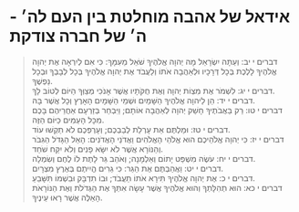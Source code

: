 # אידאל של אהבה מוחלטת בין העם לה׳ - ה׳ של חברה צודקת

> דברים י יב: וְעַתָּה יִשְׂרָאֵל מָה יְהוָה אֱלֹהֶיךָ שֹׁאֵל מֵעִמָּךְ:  כִּי אִם לְיִרְאָה אֶת יְהוָה אֱלֹהֶיךָ לָלֶכֶת בְּכָל דְּרָכָיו וּלְאַהֲבָה אֹתוֹ וְלַעֲבֹד אֶת יְהוָה אֱלֹהֶיךָ בְּכָל לְבָבְךָ וּבְכָל נַפְשֶׁךָ.  
> דברים י יג: לִשְׁמֹר אֶת מִצְוֹת יְהוָה וְאֶת חֻקֹּתָיו אֲשֶׁר אָנֹכִי מְצַוְּךָ הַיּוֹם לְטוֹב לָךְ.  
> דברים י יד: הֵן לַיהוָה אֱלֹהֶיךָ הַשָּׁמַיִם וּשְׁמֵי הַשָּׁמָיִם הָאָרֶץ וְכָל אֲשֶׁר בָּהּ.  
> דברים י טו: רַק בַּאֲבֹתֶיךָ חָשַׁק יְהוָה לְאַהֲבָה אוֹתָם; וַיִּבְחַר בְּזַרְעָם אַחֲרֵיהֶם בָּכֶם מִכָּל הָעַמִּים כַּיּוֹם הַזֶּה.  
> דברים י טז: וּמַלְתֶּם אֵת עָרְלַת לְבַבְכֶם; וְעָרְפְּכֶם לֹא תַקְשׁוּ עוֹד.  
> דברים י יז: כִּי יְהוָה אֱלֹהֵיכֶם הוּא אֱלֹהֵי הָאֱלֹהִים וַאֲדֹנֵי הָאֲדֹנִים:  הָאֵל הַגָּדֹל הַגִּבֹּר וְהַנּוֹרָא אֲשֶׁר לֹא יִשָּׂא פָנִים וְלֹא יִקַּח שֹׁחַד.  
> דברים י יח: עֹשֶׂה מִשְׁפַּט יָתוֹם וְאַלְמָנָה; וְאֹהֵב גֵּר לָתֶת לוֹ לֶחֶם וְשִׂמְלָה.  
> דברים י יט: וַאֲהַבְתֶּם אֶת הַגֵּר:  כִּי גֵרִים הֱיִיתֶם בְּאֶרֶץ מִצְרָיִם.  
> דברים י כ: אֶת יְהוָה אֱלֹהֶיךָ תִּירָא אֹתוֹ תַעֲבֹד; וּבוֹ תִדְבָּק וּבִשְׁמוֹ תִּשָּׁבֵעַ.  
> דברים י כא: הוּא תְהִלָּתְךָ וְהוּא אֱלֹהֶיךָ אֲשֶׁר עָשָׂה אִתְּךָ אֶת הַגְּדֹלֹת וְאֶת הַנּוֹרָאֹת הָאֵלֶּה אֲשֶׁר רָאוּ עֵינֶיךָ.  
 

